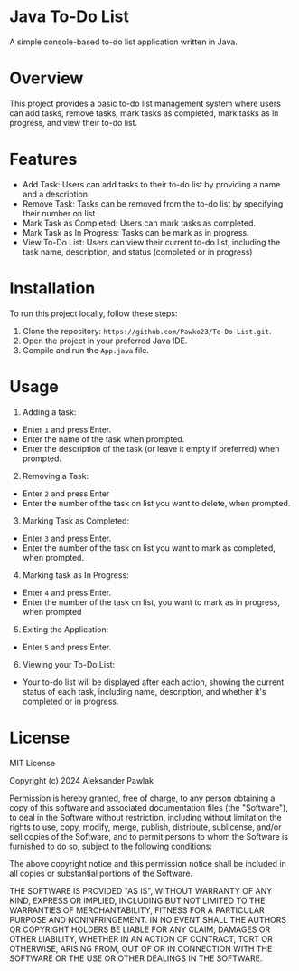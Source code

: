 # Java To-Do List

A simple console-based to-do list application written in Java.

# Overview

This project provides a basic to-do list management system where users can add tasks, remove tasks, mark tasks as completed, mark tasks as in progress, and view their to-do list. 

# Features

* Add Task: Users can add tasks to their to-do list by providing a name and a description.
* Remove Task: Tasks can be removed from the to-do list by specifying their number on list
* Mark Task as Completed: Users can mark tasks as completed.
* Mark Task as In Progress: Tasks can be mark as in progress. 
* View To-Do List: Users can view their current to-do list, including the task name, description, and status (completed or in progress)

# Installation

To run this project locally, follow these steps:

1. Clone the repository: ```https://github.com/Pawko23/To-Do-List.git```.
2. Open the project in your preferred Java IDE.
3. Compile and run the `App.java` file.

# Usage

1. Adding a task:
* Enter `1` and press Enter.
* Enter the name of the task when prompted.
* Enter the description of the task (or leave it empty if preferred) when prompted.

2. Removing a Task:
* Enter `2` and press Enter
* Enter the number of the task on list you want to delete, when prompted.

3. Marking Task as Completed:
* Enter `3` and press Enter.
* Enter the number of the task on list you want to mark as completed, when prompted. 

4. Marking task as In Progress:
* Enter `4` and press Enter.
* Enter the number of the task on list, you want to mark as in progress, when prompted

5. Exiting the Application:
* Enter `5` and press Enter.

6. Viewing your To-Do List:
* Your to-do list will be displayed after each action, showing the current status of each task, including name, description, and whether it's completed or in progress.

# License

MIT License

Copyright (c) 2024 Aleksander Pawlak

Permission is hereby granted, free of charge, to any person obtaining a copy
of this software and associated documentation files (the "Software"), to deal
in the Software without restriction, including without limitation the rights
to use, copy, modify, merge, publish, distribute, sublicense, and/or sell
copies of the Software, and to permit persons to whom the Software is
furnished to do so, subject to the following conditions:

The above copyright notice and this permission notice shall be included in all
copies or substantial portions of the Software.

THE SOFTWARE IS PROVIDED "AS IS", WITHOUT WARRANTY OF ANY KIND, EXPRESS OR
IMPLIED, INCLUDING BUT NOT LIMITED TO THE WARRANTIES OF MERCHANTABILITY,
FITNESS FOR A PARTICULAR PURPOSE AND NONINFRINGEMENT. IN NO EVENT SHALL THE
AUTHORS OR COPYRIGHT HOLDERS BE LIABLE FOR ANY CLAIM, DAMAGES OR OTHER
LIABILITY, WHETHER IN AN ACTION OF CONTRACT, TORT OR OTHERWISE, ARISING FROM,
OUT OF OR IN CONNECTION WITH THE SOFTWARE OR THE USE OR OTHER DEALINGS IN THE
SOFTWARE.



